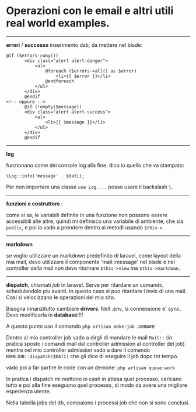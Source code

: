 # Operazioni con le email e altri utili real world examples.



--------


**errori** / **successo**  inserimento dati, da mettere nel blade:

 ```language
 @if ($errors->any())
        <div class="alert alert-danger">
            <ul>
                @foreach ($errors->all() as $error)
                    <li>{{ $error }}</li>
                @endforeach
            </ul>
        </div>
        @endif
<!-- oppure -->
        @if (!empty($message))
        <div class="alert alert-success">
            <ul>
                <li>{{ $message }}</li>
            </ul>
        </div>
        @endif
 ```



 -------

 **log**

 funzionano come dei console log alla fine. dico io quello che va stampato:

 `\Log::info('message' . $dati);`

 Per non importare una classe `use Log....` posso usare il backslash `\`.

 -------

 **funzioni e costruttore** :

 come si sa, le variabili definite in una funzione non possono essere accessibili alle altre, quindi mi definisco una variabile di ambiente, che sia `public`, e poi la vado a prendere dentro ai metodi usando `$this->`.

 -------

 **markdown**

 se voglio utilizzare un markdown predefinito di laravel, come layout della mia mail, devo utilizzare il componente 'mail::message' nel blade e nel controller della mail non devo ritornare `$this->view` ma `$this->markdown`.


 -------

 **dispatch**, chiamati *job* in laravel.
 Serve per ritardare un comando, schedulandolo piu avanti.
 In questo caso si puo ritardare l invio di una mail. Cosi si velocizzano le operazioni del mio sito.

 Bisogna innanzitutto cambiare **drivers**. Nell .env, la connessione e' sync. Devo modificarla in **database**!!!!

A questo punto uso il comando `php artisan make:job JOBNAME`

Dentro al mio controller job vado a dirgli di mandare le mail `Mail::` (in pratica sposto i comandi mail dal controller admission al controller del job) mentre nel mio controller admission vado a dare il comando `NOMEJOB::dispatch($DATI)` che gli dice di eseguire il job dopo tot tempo.

vado poi a far partire le code con un demone: `php artisan queue:work`

In pratica i dispatch mi mettono in cash in attesa quel processo, caricano tutto e poi alla fine eseguono quel processo, di modo da avere una migliore esperienza utente.

Nella tabella jobs del db, compaiono i processi job che non si sono conclusi.
